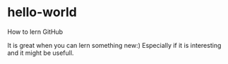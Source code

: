 # hello-world
How to lern GitHub

It is great when you can lern something new:) Especially if it is interesting and it might be usefull.

